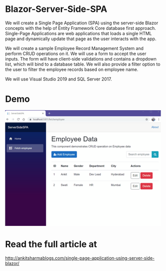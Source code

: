 # Blazor-Server-Side-SPA
We will create a Single Page Application (SPA) using the server-side Blazor concepts with the help of Entity Framework Core database first approach. Single-Page Applications are web applications that loads a single HTML page and dynamically update that page as the user interacts with the app.

We will create a sample Employee Record Management System and perform CRUD operations on it. We will use a form to accept the user inputs. The form will have client-side validations and contains a dropdown list, which will bind to a database table. We will also provide a filter option to the user to filter the employee records based on employee name.

We will use Visual Studio 2019 and SQL Server 2017.

# Demo

![Alt Text](https://github.com/AnkitSharma-007/Blazor-Server-Side-SPA/blob/master/Output/ServerSideSPA.gif)


# Read the full article at
http://ankitsharmablogs.com/single-page-application-using-server-side-blazor/

